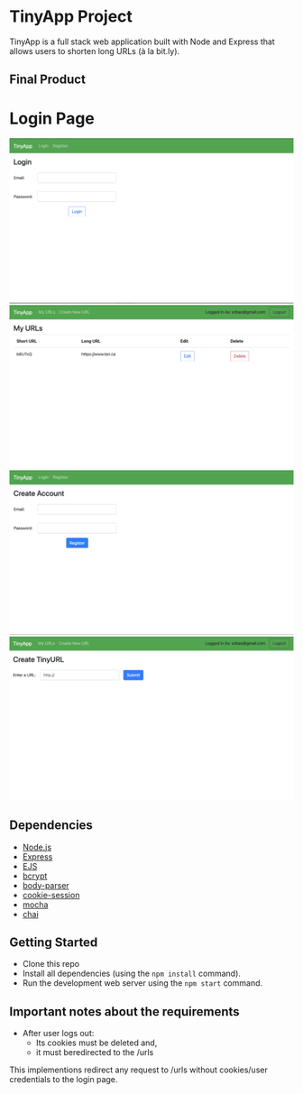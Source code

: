 # TinyApp Project

TinyApp is a full stack web application built with Node and Express that allows users to shorten long URLs (à la bit.ly).

## Final Product

# Login Page
!["Screenshot of Login page"](https://github.com/wbox/tinyapp/blob/master/docs/login.png)
!["Screenshot of URLs page"](https://github.com/wbox/tinyapp/blob/master/docs/urls-page.png)
!["Screenshot of Register page"](https://github.com/wbox/tinyapp/blob/master/docs/register-page.png)
!["screenshot of Creating a new TinyURL"](https://github.com/wbox/tinyapp/blob/master/docs/create-new-tinyurl.png)

## Dependencies

- [Node.js](https://nodejs.org/en/)
- [Express](https://expressjs.com/)
- [EJS](https://ejs.co/)
- [bcrypt](https://www.npmjs.com/package/bcrypt)
- [body-parser](https://www.npmjs.com/package/body-parser)
- [cookie-session](https://expressjs.com/en/resources/middleware/cookie-session.html)
- [mocha](https://mochajs.org/)
- [chai](https://www.chaijs.com/)

## Getting Started

- Clone this repo
- Install all dependencies (using the `npm install` command).
- Run the development web server using the `npm start` command.

## Important notes about the requirements

- After user logs out:
  - Its cookies must be deleted and,
  - it must beredirected to the /urls

This implementions redirect any request to /urls without cookies/user credentials to the login page.

